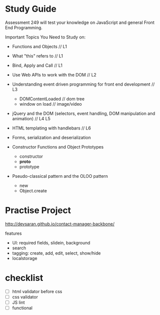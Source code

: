Study Guide
====================

Assessment 249 will test your knowledge on JavaScript and general Front End Programming.

Important Topics You Need to Study on:

- Functions and Objects // L1
- What "this" refers to // L1
- Bind, Apply and Call // L1
- Use Web APIs to work with the DOM // L2

- Understanding event driven programming for front end development // L3
  - DOMContentLoaded // dom tree 
  - window on load // image/video

- jQuery and the DOM (selectors, event handling, DOM manipulation and animation) // L4 L5
  
- HTML templating with handlebars // L6

- Forms, serialization and deserialization

- Constructor Functions and Object Prototypes
  - constructor
  - __proto__
  - prototype

- Pseudo-classical pattern and the OLOO pattern
  - new
  - Object.create


# Practise Project

http://devsaran.github.io/contact-manager-backbone/

features
- UI: required fields, slidein, background
- search
- tagging: create, add, edit, select, show/hide
- localstorage

# checklist

- [ ] html validator before css
- [ ] css validator
- [ ] JS lint
- [ ] functional